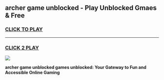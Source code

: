 
## archer game unblocked - Play Unblocked Gmaes & Free
<h3>
<a href="https://news.freeplayer.one?title=archer_game_unblocked&ref=16F">CLICK TO PLAY</a></h3>
<hr>

<h3>
<a href="https://news.freeplayer.one?title=archer_game_unblocked&ref=16F">CLICK 2 PLAY</a>
  
</h3>

<a href="https://news.freeplayer.one?title=archer_game_unblocked&ref=16F/"><img src="https://clearcache.store/games.png"></a>


**archer game unblocked games unblocked: Your Gateway to Fun and Accessible Online Gaming**
